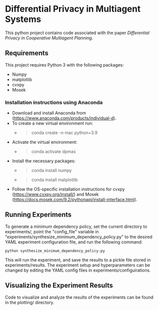 # Differential Privacy in Multiagent Systems

This python project contains code associated with the paper *Differential Privacy in Cooperative Multiagent Planning*.

## Requirements
This project requires Python 3 with the following packages:
- Numpy
- matplotlib
- cvxpy
- Mosek

### Installation instructions using Anaconda
- Download and install Anaconda from (https://www.anaconda.com/products/individual-d).
- To create a new virtual environment run: 
  - >conda create -n mac python=3.9
- Activate the virtual environment:
  - >conda activate dpmas
- Install the necessary packages:
  - >conda install numpy
  - >conda install matplotlib
- Follow the OS-specific installation instructions for cvxpy (https://www.cvxpy.org/install/) and Mosek (https://docs.mosek.com/9.2/pythonapi/install-interface.html).

## Running Experiments

To generate a minimum dependency policy, set the current directory to experiments/, point the "config_file" variable in "experiments/synthesize_minimum_dependency_policy.py" to the desired YAML experiment configuration file, and run the following command:
```
python synthesize_minimum_dependency_policy.py
```

This will run the experiment, and save the results to a pickle file stored in experiments/results. The experiment setup and hyperparameters can be changed by editing the YAML config files in experiments/configuirations.

## Visualizing the Experiment Results
Code to visualize and analyze the results of the experiments can be found in the plotting/ directory.